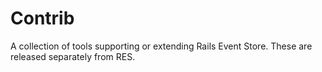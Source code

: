 # Contrib

A collection of tools supporting or extending Rails Event Store. These are released separately from RES.